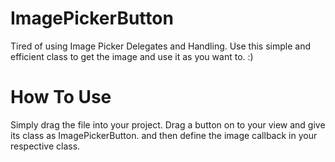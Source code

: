 # ImagePickerButton
Tired of using Image Picker Delegates and Handling. Use this simple and efficient class to get the image and use it as you want to. :)

# How To Use
Simply drag the file into your project.
Drag a button on to your view and give its class as ImagePickerButton.
and then define the image callback in your respective class.


